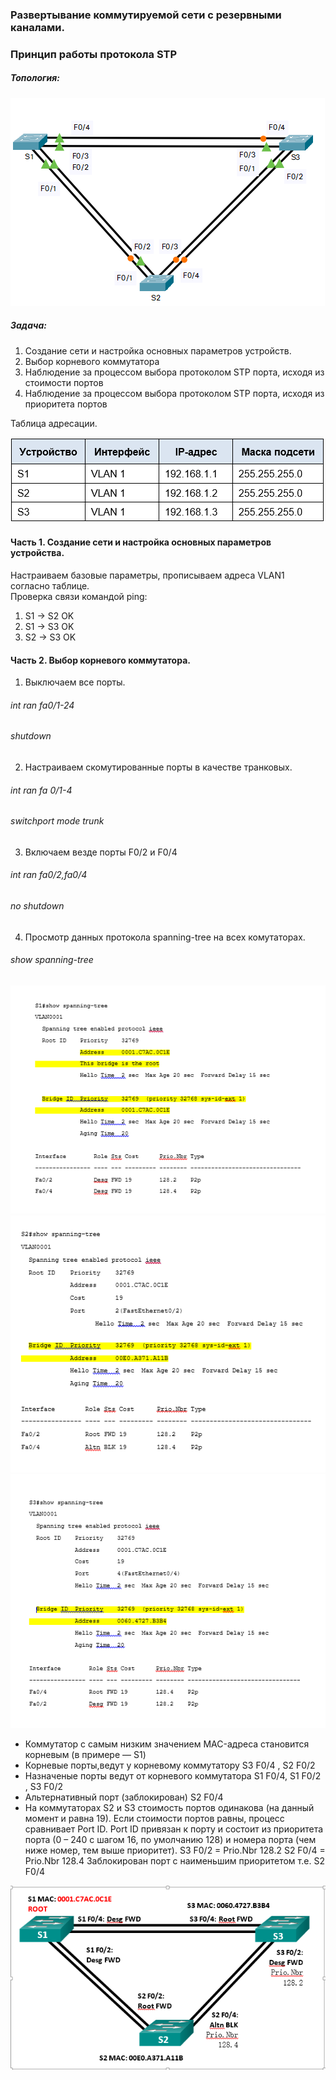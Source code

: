 ### **Развертывание коммутируемой сети с резервными каналами.**
### **Принцип работы протокола STP**
##### Топология:
![Topolog](https://github.com/Cooler1213/Otus-Network/blob/e637821fc411fcf33bafe0ded539f1efd47f1972/Lab/STP/Topolog.png)
##### Задача:
1. Создание сети и настройка основных параметров устройств.
2. Выбор корневого коммутатора
3. Наблюдение за процессом выбора протоколом STP порта, исходя из стоимости портов
4. Наблюдение за процессом выбора протоколом STP порта, исходя из приоритета портов

Таблица адресации.

![Tab](https://github.com/Cooler1213/Otus-Network/blob/92f2f776696c8c1a564fcc438d47240e14cc0cb5/Lab/STP/Tab.png)

#### Часть 1. Создание сети и настройка основных параметров устройства.  

Настраиваем базовые параметры, прописываем адреса VLAN1 согласно таблице.  
Проверка связи командой ping:
1. S1 -> S2  OK
2. S1 -> S3  OK
3. S2 -> S3  OK

#### Часть 2. Выбор корневого коммутатора.  

1. Выключаем все порты.
###### int ran fa0/1-24 
###### shutdown
2. Настраиваем скомутированные порты в качестве транковых.
###### int ran fa 0/1-4 
###### switchport mode trunk
3. Включаем везде порты F0/2 и F0/4
###### int ran fa0/2,fa0/4
###### no shutdown
4. Просмотр данных протокола spanning-tree на всех комутаторах.
###### show spanning-tree 
![STP10](https://github.com/Cooler1213/Otus-Network/blob/5e3e648cab211395a68cc59d188866e77ea4674d/Lab/STP/STP10.png)
![STP11](https://github.com/Cooler1213/Otus-Network/blob/5e3e648cab211395a68cc59d188866e77ea4674d/Lab/STP/STP11.png)
![STP12](https://github.com/Cooler1213/Otus-Network/blob/5e3e648cab211395a68cc59d188866e77ea4674d/Lab/STP/STP12.png)

- Коммутатор с самым низким значением MAC-адреса становится корневым (в примере — S1)
- Корневые порты,ведут у корневому коммутатору  S3 F0/4 , S2 F0/2
- Назначеные порты ведут от корневого коммутатора S1 F0/4, S1 F0/2 , S3 F0/2
- Альтернативный порт (заблокирован) S2 F0/4
- На коммутаторах S2 и S3 стоимость портов одинакова (на данный момент и равна 19). Если стоимости портов равны, процесс сравнивает Port ID.
Port ID привязан к порту и состоит из приоритета порта (0 – 240 с шагом 16, по умолчанию 128) и номера порта (чем ниже номер, тем выше приоритет).
 S3 F0/2  = Prio.Nbr 128.2
 S2 F0/4  = Prio.Nbr 128.4
Заблокирован порт с наименьшим приоритетом т.е. S2 F0/4

![Root](https://github.com/Cooler1213/Otus-Network/blob/2e3b6adb3f49744c652806fd7d0db8a94fc0c593/Lab/STP/Root.png)

